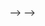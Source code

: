 <!-- 



<h1 align="center">Hi 👋, I'm Anjanay Singh</h1> -->

<!-- 
<p align="left"> <img src="https://komarev.com/ghpvc/?username=dras-07&label=Profile%20views&color=0e75b6&style=flat" alt="dras-07" /> </p>

- 📫 How to reach me **anjanays619@gmail.com**

- 📄 Know about my experiences [https://drive.google.com/file/d/1taK9YZP7yOcozt0C3oOytA6Bu8xmcNl8/view](https://drive.google.com/file/d/1taK9YZP7yOcozt0C3oOytA6Bu8xmcNl8/view)

<h3 align="left">Connect with me:</h3>
<p align="left">
<a href="https://linkedin.com/in/anjanay-singh-03a08a1ab" target="blank"><img align="center" src="https://raw.githubusercontent.com/rahuldkjain/github-profile-readme-generator/master/src/images/icons/Social/linked-in-alt.svg" alt="anjanay-singh-03a08a1ab" height="30" width="40" /></a>
<a href="https://instagram.com/anjanay_ss" target="blank"><img align="center" src="https://raw.githubusercontent.com/rahuldkjain/github-profile-readme-generator/master/src/images/icons/Social/instagram.svg" alt="anjanay_ss" height="30" width="40" /></a>
<a href="https://www.codechef.com/users/prodigy_07" target="blank"><img align="center" src="https://cdn.jsdelivr.net/npm/simple-icons@3.1.0/icons/codechef.svg" alt="prodigy_07" height="30" width="40" /></a>
<a href="https://www.hackerrank.com/anjanays619" target="blank"><img align="center" src="https://raw.githubusercontent.com/rahuldkjain/github-profile-readme-generator/master/src/images/icons/Social/hackerrank.svg" alt="anjanays619" height="30" width="40" /></a>
<a href="https://www.leetcode.com/anjanays619" target="blank"><img align="center" src="https://raw.githubusercontent.com/rahuldkjain/github-profile-readme-generator/master/src/images/icons/Social/leet-code.svg" alt="anjanays619" height="30" width="40" /></a>
<a href="https://auth.geeksforgeeks.org/user/anjanays619" target="blank"><img align="center" src="https://raw.githubusercontent.com/rahuldkjain/github-profile-readme-generator/master/src/images/icons/Social/geeks-for-geeks.svg" alt="anjanays619" height="30" width="40" /></a>
</p>

<h3 align="left">Languages and Tools:</h3>
<p align="left"> <a href="https://getbootstrap.com" target="_blank" rel="noreferrer"> <img src="https://raw.githubusercontent.com/devicons/devicon/master/icons/bootstrap/bootstrap-plain-wordmark.svg" alt="bootstrap" width="40" height="40"/> </a> <a href="https://www.w3schools.com/cpp/" target="_blank" rel="noreferrer"> <img src="https://raw.githubusercontent.com/devicons/devicon/master/icons/cplusplus/cplusplus-original.svg" alt="cplusplus" width="40" height="40"/> </a> <a href="https://www.w3schools.com/css/" target="_blank" rel="noreferrer"> <img src="https://raw.githubusercontent.com/devicons/devicon/master/icons/css3/css3-original-wordmark.svg" alt="css3" width="40" height="40"/> </a> <a href="https://expressjs.com" target="_blank" rel="noreferrer"> <img src="https://raw.githubusercontent.com/devicons/devicon/master/icons/express/express-original-wordmark.svg" alt="express" width="40" height="40"/> </a> <a href="https://heroku.com" target="_blank" rel="noreferrer"> <img src="https://www.vectorlogo.zone/logos/heroku/heroku-icon.svg" alt="heroku" width="40" height="40"/> </a> <a href="https://www.w3.org/html/" target="_blank" rel="noreferrer"> <img src="https://raw.githubusercontent.com/devicons/devicon/master/icons/html5/html5-original-wordmark.svg" alt="html5" width="40" height="40"/> </a> <a href="https://www.java.com" target="_blank" rel="noreferrer"> <img src="https://raw.githubusercontent.com/devicons/devicon/master/icons/java/java-original.svg" alt="java" width="40" height="40"/> </a> <a href="https://developer.mozilla.org/en-US/docs/Web/JavaScript" target="_blank" rel="noreferrer"> <img src="https://raw.githubusercontent.com/devicons/devicon/master/icons/javascript/javascript-original.svg" alt="javascript" width="40" height="40"/> </a> <a href="https://www.mongodb.com/" target="_blank" rel="noreferrer"> <img src="https://raw.githubusercontent.com/devicons/devicon/master/icons/mongodb/mongodb-original-wordmark.svg" alt="mongodb" width="40" height="40"/> </a> <a href="https://www.mysql.com/" target="_blank" rel="noreferrer"> <img src="https://raw.githubusercontent.com/devicons/devicon/master/icons/mysql/mysql-original-wordmark.svg" alt="mysql" width="40" height="40"/> </a> <a href="https://nodejs.org" target="_blank" rel="noreferrer"> <img src="https://raw.githubusercontent.com/devicons/devicon/master/icons/nodejs/nodejs-original-wordmark.svg" alt="nodejs" width="40" height="40"/> </a> <a href="https://pandas.pydata.org/" target="_blank" rel="noreferrer"> <img src="https://raw.githubusercontent.com/devicons/devicon/2ae2a900d2f041da66e950e4d48052658d850630/icons/pandas/pandas-original.svg" alt="pandas" width="40" height="40"/> </a> <a href="https://www.python.org" target="_blank" rel="noreferrer"> <img src="https://raw.githubusercontent.com/devicons/devicon/master/icons/python/python-original.svg" alt="python" width="40" height="40"/> </a> <a href="https://reactjs.org/" target="_blank" rel="noreferrer"> <img src="https://raw.githubusercontent.com/devicons/devicon/master/icons/react/react-original-wordmark.svg" alt="react" width="40" height="40"/> </a> </p>


<a href="https://github.com/shafinr23">
  <img align="center" src="https://github-readme-stats.vercel.app/api/top-langs/?username=Dras-07&theme=dark&hide_langs_below=1" />
<!-- </a>
  <img align="center" src="https://github-readme-stats.vercel.app/api?username=Dras-07&hide=stars,issues&count_private=true&show_icons=true"/>
</a> -->
<!-- <a href="https://github.com/Dras-07">
 <img align="center" src="https://github-readme-stats.vercel.app/api?username=Dras-07&&show_icons=true&title_color=ffffff&icon_color=bb2acf&text_color=daf7dc&bg_color=151515"/>
</a> -->
 --> -->
